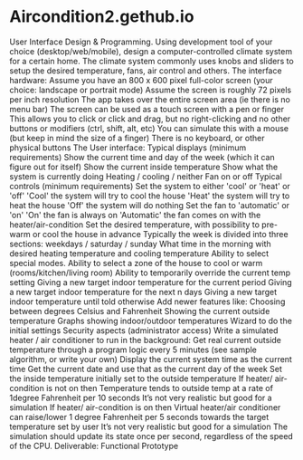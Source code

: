 # Aircondition2.gethub.io
User Interface Design &amp; Programming. Using development tool of your choice (desktop/web/mobile), design a computer-controlled climate system for a certain home. The climate system commonly uses knobs and sliders to setup the desired temperature, fans, air control and others.   The interface hardware: Assume you have an 800 x 600 pixel full-color screen (your choice: landscape or portrait mode) Assume the screen is roughly 72 pixels per inch resolution The app takes over the entire screen area (ie there is no menu bar) The screen can be used as a touch screen with a pen or finger This allows you to click or click and drag, but no right-clicking and no other buttons or modifiers (ctrl, shift, alt, etc) You can simulate this with a mouse (but keep in mind the size of a finger) There is no keyboard, or other physical buttons  The User interface: Typical displays (minimum requirements) Show the current time and day of the week (which it can figure out for itself) Show the current inside temperature Show what the system is currently doing Heating / cooling / neither Fan on or off Typical controls (minimum requirements) Set the system to either 'cool' or 'heat' or 'off' 'Cool' the system will try to cool the house 'Heat' the system will try to heat the house 'Off' the system will do nothing Set the fan to 'automatic' or 'on' 'On' the fan is always on 'Automatic' the fan comes on with the heater/air-condition Set the desired temperature, with possibility to pre-warm or cool the house in advance Typically the week is divided into three sections: weekdays / saturday / sunday What time in the morning with desired heating temperature and cooling temperature Ability to select special modes. Ability to select a zone of the house to cool or warm (rooms/kitchen/living room) Ability to temporarily override the current temp setting Giving a new target indoor temperature for the current period Giving a new target indoor temperature for the next n days Giving a new target indoor temperature until told otherwise Add newer features like: Choosing between degrees Celsius and Fahrenheit Showing the current outside temperature Graphs showing indoor/outdoor temperatures Wizard to do the initial settings Security aspects (administrator access)  Write a simulated heater / air conditioner to run in the background: Get real current outside temperature through a program logic every 5 minutes (see sample algorithm, or write your own) Display the current system time as the current time Get the current date and use that as the current day of the week Set the inside temperature initially set to the outside temperature If heater/ air-condition is not on then Temperature tends to outside temp at a rate of 1degree Fahrenheit  per 10 seconds It’s not very realistic but good for a simulation If heater/ air-condition is on then Virtual heater/air conditioner can raise/lower 1 degree Fahrenheit  per 5 seconds towards the target temperature set by user It’s not very realistic but good for a simulation The simulation should update its state once per second, regardless of the speed of the CPU. Deliverable: Functional Prototype
